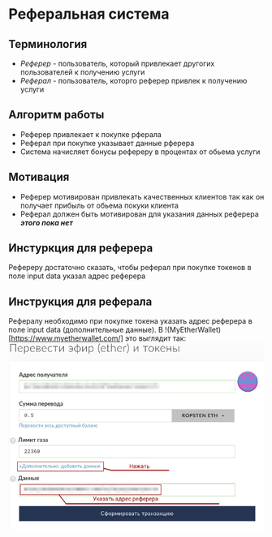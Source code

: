 # Реферальная система
## Терминология
* _Реферер_ - пользователь, который привлекает другогих пользователей к получению услуги
* _Реферал_ - пользователь, которго реферер привлек к получению услуги
## Алгоритм работы
* Реферер привлекает к покупке рферала
* Реферал при покупке указывает данные рферера
* Система начисляет бонусы рефереру в процентах от обьема услуги
## Мотивация
* Реферер мотивирован привлекать качественных клиентов так как он получает прибыль от обьема покуки клиента
* Реферал должен быть мотивирован для указания данных реферера ___этого пока нет___
## Инстуркция для реферера
Рефереру достаточно сказать, чтобы реферал при покупке токенов в поле input data указал адрес реферера
## Инструкция для реферала
Рефералу необходимо при покупке токена указать адрес реферера в поле input data (дополнительные данные). В !(MyEtherWallet)[https://www.myetherwallet.com/] это выглядит так:
![Указание адреса реферера](mew_ref_system.jpg)
